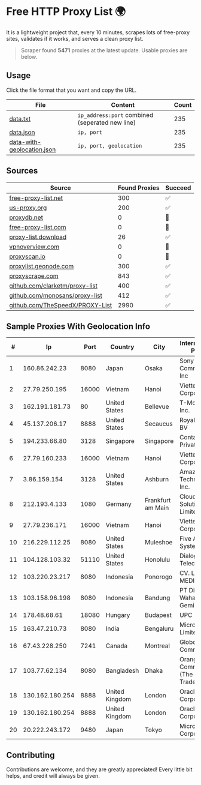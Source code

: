 
# Free HTTP Proxy List 🌍

It is a lightweight project that, every 10 minutes, scrapes lots of free-proxy sites, validates if it works, and serves a clean proxy list.


> Scraper found **5471** proxies at the latest update. Usable proxies are below.

## Usage

Click the file format that you want and copy the URL.


|File|Content|Count|
|----|-------|-----|
|[data.txt](https://raw.githubusercontent.com/themiralay/Proxy-List-World/master/data.txt)|`ip_address:port` combined (seperated new line)|235|
|[data.json](https://raw.githubusercontent.com/themiralay/Proxy-List-World/master/data.json)|`ip, port`|235|
|[data-with-geolocation.json](https://raw.githubusercontent.com/themiralay/Proxy-List-World/master/data-with-geolocation.json)|`ip, port, geolocation`|235|

## Sources

|Source|Found Proxies|Succeed|
|------|-------------|-------|
|[free-proxy-list.net](https://free-proxy-list.net)|300|✅|
|[us-proxy.org](https://www.us-proxy.org)|200|✅|
|[proxydb.net](http://proxydb.net)|0|🚫|
|[free-proxy-list.com](https://free-proxy-list.com/?page=&port=&type%5B%5D=http&type%5B%5D=https&up_time=0&search=Search)|0|🚫|
|[proxy-list.download](https://www.proxy-list.download/HTTP)|26|✅|
|[vpnoverview.com](https://vpnoverview.com/privacy/anonymous-browsing/free-proxy-servers)|0|🚫|
|[proxyscan.io](https://www.proxyscan.io)|0|🚫|
|[proxylist.geonode.com](https://proxylist.geonode.com/api/proxy-list?limit=300&page=1&sort_by=lastChecked&sort_type=desc&protocols=http,https)|300|✅|
|[proxyscrape.com](https://api.proxyscrape.com/v2/?request=displayproxies&protocol=http&timeout=10000&country=all&ssl=all&anonymity=all)|843|✅|
|[github.com/clarketm/proxy-list](https://raw.githubusercontent.com/clarketm/proxy-list/master/proxy-list-raw.txt)|400|✅|
|[github.com/monosans/proxy-list](https://raw.githubusercontent.com/monosans/proxy-list/main/proxies/http.txt)|412|✅|
|[github.com/TheSpeedX/PROXY-List](https://raw.githubusercontent.com/TheSpeedX/PROXY-List/master/http.txt)|2990|✅|


## Sample Proxies With Geolocation Info

|#|Ip|Port|Country|City|Internet Service Provider|
|-|--|----|-------|----|-------------------------|
|1|160.86.242.23|8080|Japan|Osaka|Sony Network Communications Inc|
|2|27.79.250.195|16000|Vietnam|Hanoi|Viettel Corporation|
|3|162.191.181.73|80|United States|Bellevue|T-Mobile USA, Inc.|
|4|45.137.206.17|8888|United States|Secaucus|RoyaleHosting BV|
|5|194.233.66.80|3128|Singapore|Singapore|Contabo Asia Private Limited|
|6|27.79.160.233|16000|Vietnam|Hanoi|Viettel Corporation|
|7|3.86.159.154|3128|United States|Ashburn|Amazon Technologies Inc.|
|8|212.193.4.133|1080|Germany|Frankfurt am Main|Cloud Hosting Solutions, Limited.|
|9|27.79.236.171|16000|Vietnam|Hanoi|Viettel Corporation|
|10|216.229.112.25|8080|United States|Muleshoe|Five Area Systems, LLC|
|11|104.128.103.32|51110|United States|Honolulu|Dialogix Telecom|
|12|103.220.23.217|8080|Indonesia|Ponorogo|CV. LINTAS MEDIA|
|13|103.158.96.198|8080|Indonesia|Bandung|PT Dinar Wahana Gemilang|
|14|178.48.68.61|18080|Hungary|Budapest|UPC|
|15|163.47.210.73|8080|India|Bengaluru|Microsense Pvt. Limited|
|16|67.43.228.250|7241|Canada|Montreal|GloboTech Communications|
|17|103.77.62.134|8080|Bangladesh|Dhaka|Orange Communication (The Sky Traders Ltd)|
|18|130.162.180.254|8888|United Kingdom|London|Oracle Corporation|
|19|130.162.180.254|8888|United Kingdom|London|Oracle Corporation|
|20|20.222.243.172|9480|Japan|Tokyo|Microsoft Corporation|



## Contributing

Contributions are welcome, and they are greatly appreciated! Every
little bit helps, and credit will always be given.

